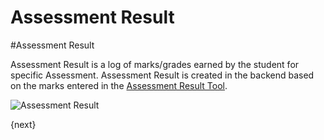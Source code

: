 <!-- add-breadcrumbs -->
# Assessment Result

#Assessment Result

Assessment Result is a log of marks/grades earned by the student for specific Assessment. Assessment Result is created in the backend based on the marks entered in the [Assessment Result Tool](/docs/user/manual/en/schools/assessment/assessment_result_tool.html).

<img class="screenshot" alt="Assessment Result" src="/docs/assets/img/schools/assessment/assessment-result.png">

{next}